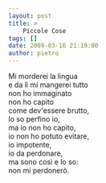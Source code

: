 ```yaml
---
layout: post
title: >
    Piccole Cose
tags: []
date: 2009-03-16 21:19:00
author: pietro
---
```

Mi morderei la lingua<br/>e da lì mi mangerei tutto<br/>non ho immaginato<br/>non ho capito<br/>come dev'essere brutto,<br/>lo so perfino io,<br/>ma io non ho capito,<br/>io non ho potuto evitare,<br/>io impotente,<br/>io da perdonare,<br/>ma sono così e lo so:<br/>non mi perdonerò.
